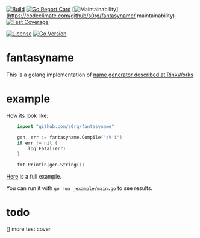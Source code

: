 [![Build](https://github.com/s0rg/fantasyname/workflows/ci/badge.svg)](https://github.com/s0rg/fantasyname/actions?query=workflow%3Aci)
[![Go Report Card](https://goreportcard.com/badge/github.com/s0rg/fantasyname)](https://goreportcard.com/report/github.com/s0rg/fantasyname)
[![Maintainability](https://api.codeclimate.com/v1/badges/6542cd90a6c665e4202e/maintainability)](https://codeclimate.com/github/s0rg/fantasyname/ maintainability)
[![Test Coverage](https://api.codeclimate.com/v1/badges/e1c002df2b4571e01537/test_coverage)](https://codeclimate.com/github/s0rg/fantasyname/test_coverage)

[![License](https://img.shields.io/github/license/s0rg/fantasyname)](https://github.com/s0rg/fantasyname/blob/main/LICENSE)
[![Go Version](https://img.shields.io/github/go-mod/go-version/s0rg/fantasyname)](go.mod)


# fantasyname

This is a golang implementation of [name generator described at RinkWorks](http://rinkworks.com/namegen/)

# example

How its look like:
```go
    import "github.com/s0rg/fantasyname"

    gen, err := fantasyname.Compile("sV'i")
    if err != nil {
        log.Fatal(err)
    }

    fmt.Println(gen.String())
```

[Here](https://github.com/s0rg/fantasyname/blob/master/_example/main.go) is a full example.

You can run it with `go run _example/main.go` to see results.

# todo

[] more test cover
